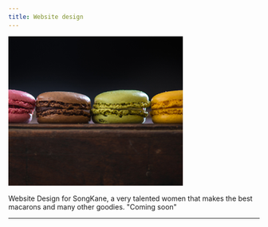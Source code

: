 ```yaml
---
title: Website design
---
```


![SongKane](assets/img/work/proj-4/thumb.png)


Website Design for SongKane, a very talented women that makes the best macarons and many other goodies. "Coming soon" 

<hr>